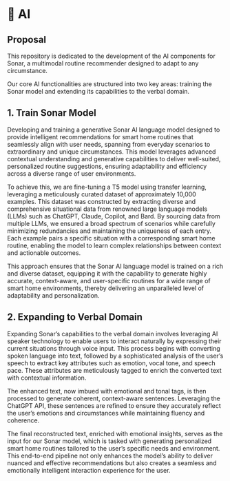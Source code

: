# 🤖 AI

## Proposal
This repository is dedicated to the development of the AI components for Sonar, a multimodal routine recommender designed to adapt to any circumstance.

Our core AI functionalities are structured into two key areas: training the Sonar model and extending its capabilities to the verbal domain.

## 1. Train Sonar Model
 Developing and training a generative Sonar AI language model designed to provide intelligent recommendations for smart home routines that seamlessly align with user needs, spanning from everyday scenarios to extraordinary and unique circumstances. This model leverages advanced contextual understanding and generative capabilities to deliver well-suited, personalized routine suggestions, ensuring adaptability and efficiency across a diverse range of user environments.

 To achieve this, we are fine-tuning a T5 model using transfer learning, leveraging a meticulously curated dataset of approximately 10,000 examples. This dataset was constructed by extracting diverse and comprehensive situational data from renowned large language models (LLMs) such as ChatGPT, Claude, Copilot, and Bard. By sourcing data from multiple LLMs, we ensured a broad spectrum of scenarios while carefully minimizing redundancies and maintaining the uniqueness of each entry. Each example pairs a specific situation with a corresponding smart home routine, enabling the model to learn complex relationships between context and actionable outcomes.

 This approach ensures that the Sonar AI language model is trained on a rich and diverse dataset, equipping it with the capability to generate highly accurate, context-aware, and user-specific routines for a wide range of smart home environments, thereby delivering an unparalleled level of adaptability and personalization.

## 2. Expanding to Verbal Domain
 Expanding Sonar’s capabilities to the verbal domain involves leveraging AI speaker technology to enable users to interact naturally by expressing their current situations through voice input. This process begins with converting spoken language into text, followed by a sophisticated analysis of the user’s speech to extract key attributes such as emotion, vocal tone, and speech pace. These attributes are meticulously tagged to enrich the converted text with contextual information.

 The enhanced text, now imbued with emotional and tonal tags, is then processed to generate coherent, context-aware sentences. Leveraging the ChatGPT API, these sentences are refined to ensure they accurately reflect the user’s emotions and circumstances while maintaining fluency and coherence.

 The final reconstructed text, enriched with emotional insights, serves as the input for our Sonar model, which is tasked with generating personalized smart home routines tailored to the user’s specific needs and environment. This end-to-end pipeline not only enhances the model’s ability to deliver nuanced and effective recommendations but also creates a seamless and emotionally intelligent interaction experience for the user.

